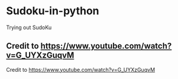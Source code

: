 # Sudoku-in-python
Trying out SudoKu


## Credit to https://www.youtube.com/watch?v=G_UYXzGuqvM
Credit to https://www.youtube.com/watch?v=G_UYXzGuqvM
